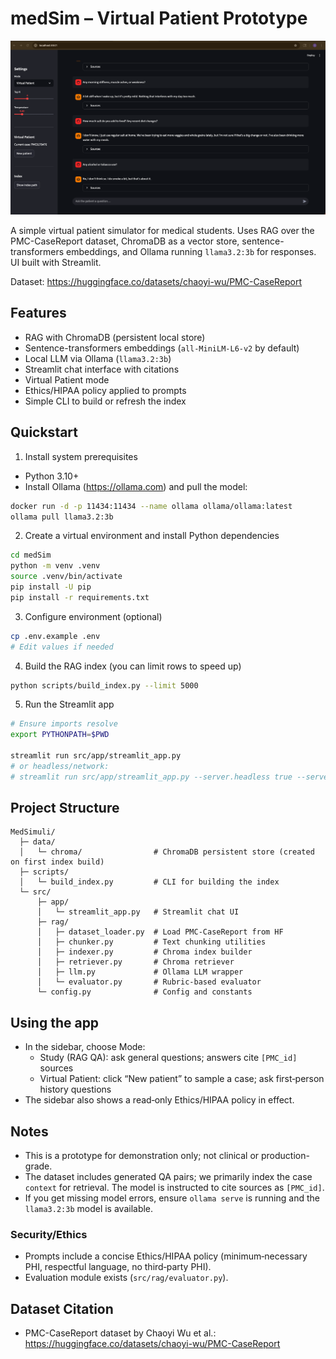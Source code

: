 # medSim – Virtual Patient Prototype

![It Works](assets/It%20Works.png)

A simple virtual patient simulator for medical students. Uses RAG over the PMC-CaseReport dataset, ChromaDB as a vector store, sentence-transformers embeddings, and Ollama running `llama3.2:3b` for responses. UI built with Streamlit.

Dataset: https://huggingface.co/datasets/chaoyi-wu/PMC-CaseReport

## Features
- RAG with ChromaDB (persistent local store)
- Sentence-transformers embeddings (`all-MiniLM-L6-v2` by default)
- Local LLM via Ollama (`llama3.2:3b`)
- Streamlit chat interface with citations
- Virtual Patient mode 
- Ethics/HIPAA policy applied to prompts
- Simple CLI to build or refresh the index

## Quickstart

1) Install system prerequisites
- Python 3.10+
- Install Ollama (https://ollama.com) and pull the model:

```bash
docker run -d -p 11434:11434 --name ollama ollama/ollama:latest
ollama pull llama3.2:3b
```

2) Create a virtual environment and install Python dependencies

```bash
cd medSim
python -m venv .venv
source .venv/bin/activate
pip install -U pip
pip install -r requirements.txt
```

3) Configure environment (optional)

```bash
cp .env.example .env
# Edit values if needed
```

4) Build the RAG index (you can limit rows to speed up)

```bash
python scripts/build_index.py --limit 5000
```

5) Run the Streamlit app

```bash
# Ensure imports resolve
export PYTHONPATH=$PWD

streamlit run src/app/streamlit_app.py
# or headless/network:
# streamlit run src/app/streamlit_app.py --server.headless true --server.address 0.0.0.0 --server.port 8501
```

## Project Structure

```
MedSimuli/
  ├─ data/
  │   └─ chroma/                # ChromaDB persistent store (created on first index build)
  ├─ scripts/
  │   └─ build_index.py         # CLI for building the index
  └─ src/
      ├─ app/
      │   └─ streamlit_app.py   # Streamlit chat UI
      ├─ rag/
      │   ├─ dataset_loader.py  # Load PMC-CaseReport from HF
      │   ├─ chunker.py         # Text chunking utilities
      │   ├─ indexer.py         # Chroma index builder
      │   ├─ retriever.py       # Chroma retriever
      │   ├─ llm.py             # Ollama LLM wrapper
      │   └─ evaluator.py       # Rubric-based evaluator 
      └─ config.py              # Config and constants
```

## Using the app
- In the sidebar, choose Mode:
  - Study (RAG QA): ask general questions; answers cite `[PMC_id]` sources
  - Virtual Patient: click “New patient” to sample a case; ask first‑person history questions
- The sidebar also shows a read‑only Ethics/HIPAA policy in effect.

## Notes
- This is a prototype for demonstration only; not clinical or production-grade.
- The dataset includes generated QA pairs; we primarily index the case `context` for retrieval. The model is instructed to cite sources as `[PMC_id]`.
- If you get missing model errors, ensure `ollama serve` is running and the `llama3.2:3b` model is available.

### Security/Ethics
- Prompts include a concise Ethics/HIPAA policy (minimum‑necessary PHI, respectful language, no third‑party PHI).
- Evaluation module exists (`src/rag/evaluator.py`).

## Dataset Citation
- PMC-CaseReport dataset by Chaoyi Wu et al.: https://huggingface.co/datasets/chaoyi-wu/PMC-CaseReport
